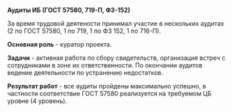 **Аудиты ИБ (ГОСТ 57580, 719-П, ФЗ-152)**

За время трудовой деятености принимал участие в нескольких аудитах (2 по ГОСТ 57580, 1 по 719, 1 по ФЗ 152, 1 по 716-П).

**Основная роль** - куратор проекта.

**Задачи** - активная работа по сбору свидетельств, организация встреч с сотрудниками в зоне их ответственности. По окончании аудитов ведение деятельности по устранению недостатков.

**Результат работ** - все аудиты пройдены максимально успешно, в частности соответствие ГОСТ 57580 реализуется на требуемом ЦБ уровне (4 уровень).
